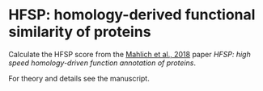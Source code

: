 # HFSP: homology-derived functional similarity of proteins

Calculate the HFSP score from the [Mahlich et al., 2018](https://doi.org/10.1093/bioinformatics/bty262) paper *HFSP: high speed homology-driven function annotation of proteins*.

For theory and details see the manuscript.
